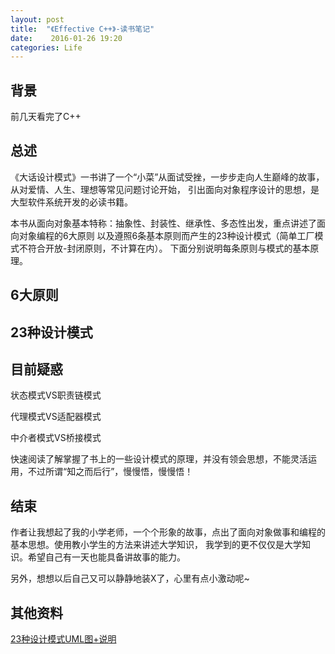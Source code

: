 ```yaml
---
layout: post
title:  "《Effective C++》-读书笔记"
date:    2016-01-26 19:20
categories: Life
---
```

## 背景
前几天看完了C++

## 总述
《大话设计模式》一书讲了一个“小菜”从面试受挫，一步步走向人生巅峰的故事，从对爱情、人生、理想等常见问题讨论开始，
引出面向对象程序设计的思想，是大型软件系统开发的必读书籍。

本书从面向对象基本特称：抽象性、封装性、继承性、多态性出发，重点讲述了面向对象编程的6大原则
以及遵照6条基本原则而产生的23种设计模式（简单工厂模式不符合开放-封闭原则，不计算在内）。
下面分别说明每条原则与模式的基本原理。

## 6大原则


## 23种设计模式


## 目前疑惑

状态模式VS职责链模式

代理模式VS适配器模式

中介者模式VS桥接模式

快速阅读了解掌握了书上的一些设计模式的原理，并没有领会思想，不能灵活运用，不过所谓“知之而后行”，慢慢悟，慢慢悟！

## 结束
作者让我想起了我的小学老师，一个个形象的故事，点出了面向对象做事和编程的基本思想。使用教小学生的方法来讲述大学知识，
我学到的更不仅仅是大学知识。希望自己有一天也能具备讲故事的能力。

另外，想想以后自己又可以静静地装X了，心里有点小激动呢~

## 其他资料
[23种设计模式UML图+说明](http://www.cnblogs.com/beijiguangyong/archive/2010/11/15/2302807.html)